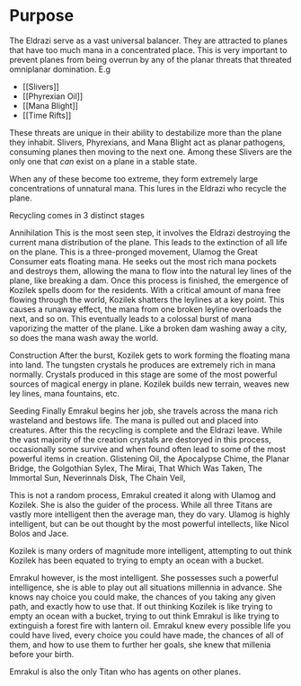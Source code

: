 # Purpose
The Eldrazi serve as a vast universal balancer. They are attracted to planes that have too much mana in a concentrated place. This is very important to prevent planes from being overrun by any of the planar threats that threated omniplanar domination.  E.g

- [[Slivers]]
- [[Phyrexian Oil]]
- [[Mana Blight]]
- [[Time Rifts]]

These threats are unique in their ability to destabilize more than the plane they inhabit. Slivers, Phyrexians, and Mana Blight act as planar pathogens, consuming planes then moving to the next one. Among these Slivers are the only one that *can* exist on a plane in a stable state. 

When any of these become too extreme, they form extremely large concentrations of unnatural mana. This lures in the Eldrazi who recycle the plane.

Recycling comes in 3 distinct stages

 Annihilation
	This is the most seen step, it involves the Eldrazi destroying the current mana distribution of the plane. This leads to the extinction of all life on the plane. This is a three-pronged movement, Ulamog the Great Consumer eats floating mana. He seeks out the most rich mana pockets and destroys them, allowing the mana to flow into the natural ley lines of the plane, like breaking a dam.  Once this process is finished, the emergence of Kozilek spells doom for the residents. With a critical amount of mana free flowing through the world, Kozilek shatters the leylines at a key point. This causes a runaway effect, the mana from one broken leyline overloads the next, and so on. This eventually leads to a colossal burst of mana vaporizing the matter of the plane. Like a broken dam washing away a city, so does the mana wash away the world.

Construction
	After the burst, Kozilek gets to work forming the floating mana into land. The tungsten crystals he produces are extremely rich in mana normally. Crystals produced in this stage are some of the most powerful sources of magical energy in plane. Kozilek builds new terrain, weaves new ley lines, mana fountains, etc.

Seeding
	Finally Emrakul begins her job, she travels across the mana rich wasteland and bestows life. The mana is pulled out and placed into creatures. After this the recycling is complete and the Eldrazi leave. While the vast majority of the creation crystals are destoryed in this process, occasionally some survive and when found often lead to some of the most powerful items in creation. Glistening Oil, the Apocalypse Chime, the Planar Bridge, the Golgothian Sylex, The Mirai, That Which Was Taken, The Immortal Sun, Neverinnals Disk, The Chain Veil,


This is not a random process, Emrakul created it along with Ulamog and Kozilek. She is also the guider of the process. While all three Titans are vastly more intelligent then the average man, they do vary. Ulamog is highly intelligent, but can be out thought by the most powerful intellects, like Nicol Bolos and Jace.

Kozilek is many orders of magnitude more intelligent, attempting to out think Kozilek has been equated to trying to empty an ocean with a bucket.

Emrakul however, is the most intelligent. She possesses such a powerful intelligence, she is able to play out all situations millennia in advance. She knows nay choice you could make, the chances of you taking any given path, and exactly how to use that. If out thinking Kozilek is like trying to empty an ocean with a bucket, trying to out think Emrakul is like trying to extinguish a forest fire with lantern oil. Emrakul knew every possible life you could have lived, every choice you could have made, the chances of all of them, and how to use them to further her goals, she knew that millenia before your birth.

Emrakul is also the only Titan who has agents on other planes. 


